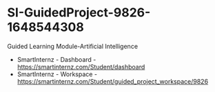 # SI-GuidedProject-9826-1648544308

Guided Learning Module-Artificial Intelligence

* SmartInternz - Dashboard - https://smartinternz.com/Student/dashboard
* SmartInternz - Workspace - https://smartinternz.com/Student/guided_project_workspace/9826
